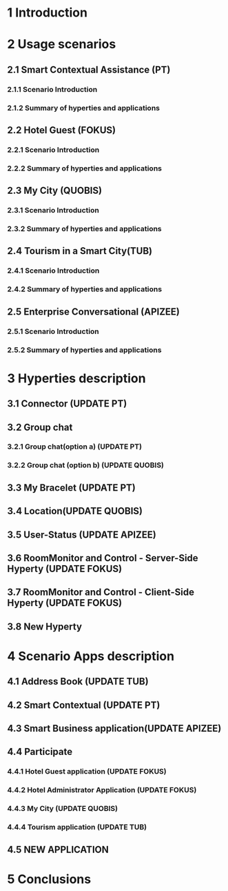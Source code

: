# 1	Introduction	
# 2	Usage scenarios	
## 2.1	Smart Contextual Assistance (PT)	
### 2.1.1	Scenario Introduction	
### 2.1.2	Summary of hyperties and applications	
## 2.2	Hotel Guest (FOKUS)	
### 2.2.1	Scenario Introduction	
### 2.2.2	Summary of hyperties and applications	
## 2.3	My City (QUOBIS)	
### 2.3.1	Scenario Introduction	
### 2.3.2	Summary of hyperties and applications	
## 2.4	Tourism in a Smart City(TUB)	
### 2.4.1	Scenario Introduction	
### 2.4.2	Summary of hyperties and applications	
## 2.5	Enterprise Conversational (APIZEE)	
### 2.5.1	Scenario Introduction	
### 2.5.2	Summary of hyperties and applications	
# 3	Hyperties description	
## 3.1	Connector (UPDATE PT)
## 3.2	Group chat	
### 3.2.1	Group chat(option a) (UPDATE PT)	
### 3.2.2	Group chat (option b) (UPDATE QUOBIS)	
## 3.3	My Bracelet (UPDATE PT)	
## 3.4	Location(UPDATE QUOBIS)	
## 3.5	User-Status (UPDATE APIZEE)	
## 3.6	RoomMonitor and Control - Server-Side Hyperty (UPDATE FOKUS)	
## 3.7	RoomMonitor and Control - Client-Side Hyperty (UPDATE FOKUS)	
## 3.8	New Hyperty	
# 4	Scenario Apps description	
## 4.1	Address Book (UPDATE TUB)	
## 4.2	Smart Contextual (UPDATE PT)	
## 4.3	Smart Business application(UPDATE APIZEE)	
## 4.4	Participate	
### 4.4.1	Hotel Guest application (UPDATE FOKUS)	
### 4.4.2	Hotel Administrator Application (UPDATE FOKUS)	
### 4.4.3	My City (UPDATE QUOBIS)	
### 4.4.4	Tourism application (UPDATE TUB)	
## 4.5	NEW APPLICATION	
# 5	Conclusions	
